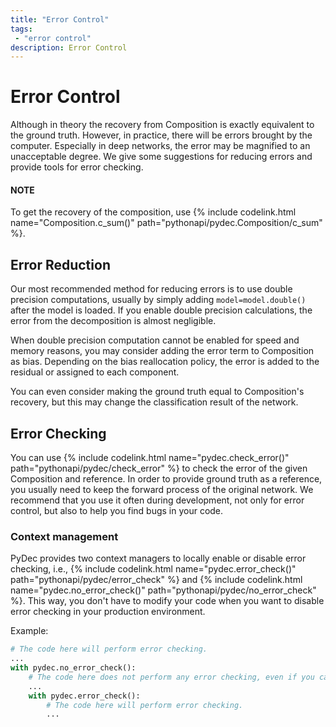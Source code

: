 ```yaml
---
title: "Error Control"
tags: 
 - "error control"
description: Error Control
---
```

# Error Control

Although in theory the recovery from Composition is exactly equivalent to the ground truth. However, in practice, there will be errors brought by the computer. Especially in deep networks, the error may be magnified to an unacceptable degree. We give some suggestions for reducing errors and provide tools for error checking.

<div class="alert alert-info" role="info">
<h4 class="alert-heading">NOTE</h4>
To get the recovery of the composition, use {% include codelink.html name="Composition.c_sum()" path="pythonapi/pydec.Composition/c_sum" %}.
</div>

## Error Reduction

Our most recommended method for reducing errors is to use double precision computations, usually by simply adding `model=model.double()` after the model is loaded. If you enable double precision calculations, the error from the decomposition is almost negligible.

When double precision computation cannot be enabled for speed and memory reasons, you may consider adding the error term to Composition as bias. Depending on the bias reallocation policy, the error is added to the residual or assigned to each component.

You can even consider making the ground truth equal to Composition's recovery, but this may change the classification result of the network.

## Error Checking
You can use {% include codelink.html name="pydec.check_error()" path="pythonapi/pydec/check_error" %} to check the error of the given Composition and reference. In order to provide ground truth as a reference, you usually need to keep the forward process of the original network. We recommend that you use it often during development, not only for error control, but also to help you find bugs in your code.

### Context management

PyDec provides two context managers to locally enable or disable error checking, i.e., {% include codelink.html name="pydec.error_check()" path="pythonapi/pydec/error_check" %} and {% include codelink.html name="pydec.no_error_check()" path="pythonapi/pydec/no_error_check" %}. This way, you don't have to modify your code when you want to disable error checking in your production environment.

Example:
```python
# The code here will perform error checking.
...
with pydec.no_error_check():
    # The code here does not perform any error checking, even if you call `pydec.check_error`.
    ...
    with pydec.error_check():
        # The code here will perform error checking.
        ...
```